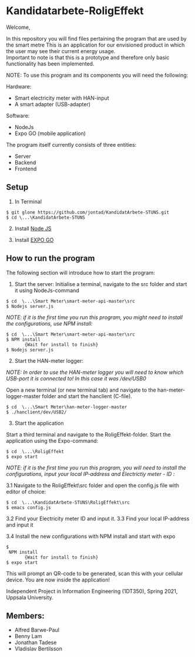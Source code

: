 # Kandidatarbete-RoligEffekt

Welcome,

In this repository you will find files pertaining the program that are used by the smart metre 
This is an application for our envisioned product in which the user may see their current energy usage.  
Important to note is that this is a prototype and therefore only basic functionality has been implemented.

NOTE: To use this program and its components you will need the following:

Hardware:
* Smart electricity meter with HAN-input
* A smart adapter (USB-adapter)

Software:
* NodeJs
* Expo GO (mobile application)

The program itself currently consists of three entities:
* Server
* Backend
* Frontend 

## Setup

1. In Terminal

```
$ git glone https://github.com/jontad/KandidatArbete-STUNS.git
$ cd \...\KandidatArbete-STUNS
```

2. Install [Node JS](https://nodejs.org)

3. Install [EXPO GO](https://expo.io/)


## How to run the program
The following section will introduce how to start the program:

1. Start the server:
Initialise a terminal, navigate to the src folder and start it using NodeJs-command

```
$ cd  \...\Smart Meter\smart-meter-api-master\src
$ Nodejs server.js
```
*NOTE: if it is the first time you run this program, you might need to install the configurations, use NPM install:*

```
$ cd  \...\Smart Meter\smart-meter-api-master\src
$ NPM install
       {Wait for install to finish}
$ Nodejs server.js
```

2. Start the HAN-meter logger:

*NOTE: In order to use the HAN-meter logger you will need to know which USB-port it is connected to! In this case it was /dev/USB0*

Open a new terminal (or new terminal tab) and navigate to the han-meter-logger-master folder and start the hanclient (C-file).


```
$ cd  \...\Smart Meter\han-meter-logger-master
$ ./hanclient/dev/USB2/
```

3. Start the application 

Start a third terminal and navigate to the RoligEffekt-folder. Start the application using the Expo-command:

```
$ cd  \...\RoligEffekt
$ expo start
```

*NOTE: if it is the first time you run this program, you will need to install the configurations, input your local IP-address and Electrictiy meter - ID :*

3.1 Navigate to the RoligEffekt\src folder and open the config.js file with editor of choice:
```
$ cd  \...\KandidatArbete-STUNS\RoligEffekt\src
$ emacs config.js
```
3.2 Find your Electricity meter ID and input it.
3.3 Find your local IP-address and input it 

3.4 Install the new configurations with NPM install and start with expo
```
$
 NPM install
       {Wait for install to finish}
$ expo start
```

This will prompt an QR-code to be generated, scan this with your cellular device.
You are now inside the application!


Independent Project in Information Engineering (1DT350),
Spring 2021, Uppsala University.

## Members: 
- Alfred Barwe-Paul
- Benny Lam
- Jonathan Tadese
- Vladislav Bertilsson
